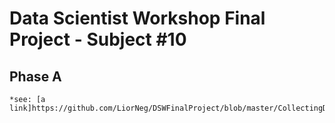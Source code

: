 # Data Scientist Workshop Final Project - Subject #10

## Phase A
    *see: [a link]https://github.com/LiorNeg/DSWFinalProject/blob/master/CollectingData.ipynb
